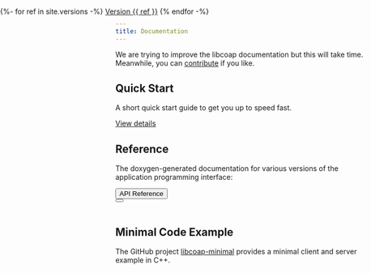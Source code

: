 ```yaml
---
title: Documentation
---
```


We are trying to improve the libcoap documentation but this will take
time. Meanwhile, you can [contribute](contribute.html) if you like.

## Quick Start

A short quick start guide to get you up to speed fast.

<a class="btn btn-primary btn-lg" href="install.html" role="button">View details</a>

## Reference

The doxygen-generated documentation for various versions
of the application programming interface:

<div class="btn-group" role="group" aria-label="API">
  <button type="button" class="btn btn-primary">API Reference</button>
  <div class="btn-group" role="group">
    <button id="btnGroupDrop1" type="button" class="btn btn-primary dropdown-toggle" data-toggle="dropdown" aria-haspopup="true" aria-expanded="false"></button>
    <div class="dropdown-menu" aria-labelledby="btnGroupDrop1" x-placement="bottom-start" style="position: absolute; transform: translate3d(0px, 38px, 0px); top: 0px; left: 0px; will-change: transform;">
        {%- for ref in site.versions -%}
      <a class="dropdown-item" href="{{ ref | prepend: "doc/reference/" | relative_url }} ">Version {{ ref }}</a>
        {% endfor -%}
    </div>
  </div>
</div>
<br>

## Minimal Code Example

The GitHub project
[libcoap-minimal](//github.com/obgm/libcoap-minimal) provides a
minimal client and server example in C++.

